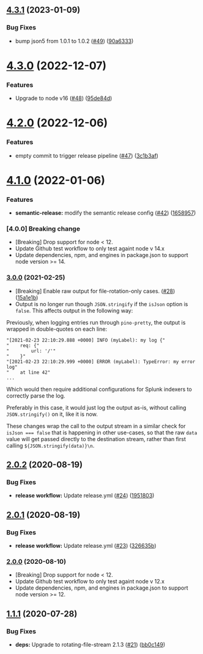 ## [4.3.1](https://github.com/expediagroup/pino-rotating-file/compare/v4.3.0...v4.3.1) (2023-01-09)


### Bug Fixes

* bump json5 from 1.0.1 to 1.0.2 ([#49](https://github.com/expediagroup/pino-rotating-file/issues/49)) ([90a6333](https://github.com/expediagroup/pino-rotating-file/commit/90a6333324185154bc10d569954f7988091584db))

# [4.3.0](https://github.com/expediagroup/pino-rotating-file/compare/v4.2.0...v4.3.0) (2022-12-07)


### Features

* Upgrade to node v16 ([#48](https://github.com/expediagroup/pino-rotating-file/issues/48)) ([95de84d](https://github.com/expediagroup/pino-rotating-file/commit/95de84d9c340d829f94ff8e6d9e1ebf1d115ac10))

# [4.2.0](https://github.com/expediagroup/pino-rotating-file/compare/v4.1.0...v4.2.0) (2022-12-06)


### Features

* empty commit to trigger release pipeline ([#47](https://github.com/expediagroup/pino-rotating-file/issues/47)) ([3c1b3af](https://github.com/expediagroup/pino-rotating-file/commit/3c1b3afee9d55dc8147713b11112bdef21d26e32))

# [4.1.0](https://github.com/expediagroup/pino-rotating-file/compare/v4.0.0...v4.1.0) (2022-01-06)

### Features

* **semantic-release:** modify the semantic release config ([#42](https://github.com/expediagroup/pino-rotating-file/issues/42)) ([1658957](https://github.com/expediagroup/pino-rotating-file/commit/1658957d21d4d03ac30c8ef996a9b930dfdcb3e0))

### [4.0.0] Breaking change

- [Breaking] Drop support for node < 12.
- Update Github test workflow to only test againt node v 14.x
- Update dependencies, npm, and engines in package.json to support node version >= 14.

### [3.0.0](https://github.com/expediagroup/pino-rotating-file/compare/v2.0.2...v3.0.0) (2021-02-25)

- [Breaking] Enable raw output for file-rotation-only cases. ([#28](https://github.com/ExpediaGroup/pino-rotating-file/pull/28)) ([15a1e1b](https://github.com/ExpediaGroup/pino-rotating-file/commit/2dbf9f0847d1a14de876dec2d64d4a7e115a1e1b))
- Output is no longer run though `JSON.stringify` if the `isJson` option is `false`. This affects output in the following way:

Previously, when logging entries run through `pino-pretty`, the output is wrapped in double-quotes on each line:
```
"[2021-02-23 22:10:29.888 +0000] INFO (myLabel): my log {"
"    req: {"
"        url: '/'"
"    }"
"[2021-02-23 22:10:29.999 +0000] ERROR (myLabel): TypeError: my error log"
"    at line 42"
...
```
Which would then require additional configurations for Splunk indexers to correctly parse the log.

Preferably in this case, it would just log the output as-is, without calling `JSON.stringify()` on it, like it is now.

These changes wrap the call to the output stream in a similar check for `isJson === false` that is happening in other use-cases, so that the raw `data` value will get passed directly to the destination stream, rather than first calling `${JSON.stringify(data)}\n`.

## [2.0.2](https://github.com/expediagroup/pino-rotating-file/compare/v2.0.1...v2.0.2) (2020-08-19)


### Bug Fixes

* **release workflow:** Update release.yml ([#24](https://github.com/expediagroup/pino-rotating-file/issues/24)) ([1951803](https://github.com/expediagroup/pino-rotating-file/commit/1951803758ec06624e7f1125230c7588c49e31e6))

## [2.0.1](https://github.com/expediagroup/pino-rotating-file/compare/v2.0.0...v2.0.1) (2020-08-19)


### Bug Fixes

* **release workflow:** Update release.yml ([#23](https://github.com/expediagroup/pino-rotating-file/issues/23)) ([326635b](https://github.com/expediagroup/pino-rotating-file/commit/326635b00615e2740563fc015949e9d604389dd4))

### [2.0.0](https://github.com/expediagroup/pino-rotating-file/compare/v1.1.1...v2.0.0) (2020-08-10)

- [Breaking] Drop support for node < 12.
- Update Github test workflow to only test againt node v 12.x
- Update dependencies, npm, and engines in package.json to support node version >= 12.

## [1.1.1](https://github.com/expediagroup/pino-rotating-file/compare/v1.1.0...v1.1.1) (2020-07-28)

### Bug Fixes

* **deps:** Upgrade to rotating-file-stream 2.1.3 ([#21](https://github.com/expediagroup/pino-rotating-file/issues/21)) ([bb0c149](https://github.com/expediagroup/pino-rotating-file/commit/bb0c1492e79812d5003f69aa01e963288ff49e23))
